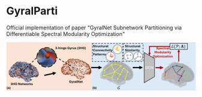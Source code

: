 # GyralParti
Official implementation of paper "GyralNet Subnetwork Partitioning via Differentiable Spectral Modularity Optimization"

<img src="/fig/overall.png" width="600px" style="display: block; margin: 0 auto;"/>
